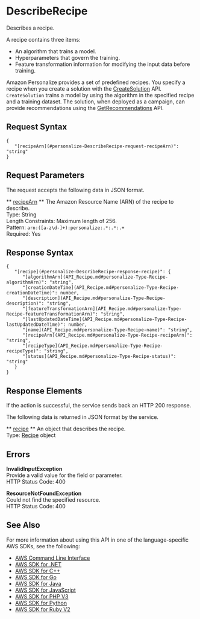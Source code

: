 # DescribeRecipe<a name="API_DescribeRecipe"></a>

Describes a recipe\.

A recipe contains three items:
+ An algorithm that trains a model\.
+ Hyperparameters that govern the training\.
+ Feature transformation information for modifying the input data before training\.

Amazon Personalize provides a set of predefined recipes\. You specify a recipe when you create a solution with the [CreateSolution](API_CreateSolution.md) API\. `CreateSolution` trains a model by using the algorithm in the specified recipe and a training dataset\. The solution, when deployed as a campaign, can provide recommendations using the [GetRecommendations](https://docs.aws.amazon.com/personalize/latest/dg/API_RS_GetRecommendations.html) API\.

## Request Syntax<a name="API_DescribeRecipe_RequestSyntax"></a>

```
{
   "[recipeArn](#personalize-DescribeRecipe-request-recipeArn)": "string"
}
```

## Request Parameters<a name="API_DescribeRecipe_RequestParameters"></a>

The request accepts the following data in JSON format\.

 ** [recipeArn](#API_DescribeRecipe_RequestSyntax) **   <a name="personalize-DescribeRecipe-request-recipeArn"></a>
The Amazon Resource Name \(ARN\) of the recipe to describe\.  
Type: String  
Length Constraints: Maximum length of 256\.  
Pattern: `arn:([a-z\d-]+):personalize:.*:.*:.+`   
Required: Yes

## Response Syntax<a name="API_DescribeRecipe_ResponseSyntax"></a>

```
{
   "[recipe](#personalize-DescribeRecipe-response-recipe)": { 
      "[algorithmArn](API_Recipe.md#personalize-Type-Recipe-algorithmArn)": "string",
      "[creationDateTime](API_Recipe.md#personalize-Type-Recipe-creationDateTime)": number,
      "[description](API_Recipe.md#personalize-Type-Recipe-description)": "string",
      "[featureTransformationArn](API_Recipe.md#personalize-Type-Recipe-featureTransformationArn)": "string",
      "[lastUpdatedDateTime](API_Recipe.md#personalize-Type-Recipe-lastUpdatedDateTime)": number,
      "[name](API_Recipe.md#personalize-Type-Recipe-name)": "string",
      "[recipeArn](API_Recipe.md#personalize-Type-Recipe-recipeArn)": "string",
      "[recipeType](API_Recipe.md#personalize-Type-Recipe-recipeType)": "string",
      "[status](API_Recipe.md#personalize-Type-Recipe-status)": "string"
   }
}
```

## Response Elements<a name="API_DescribeRecipe_ResponseElements"></a>

If the action is successful, the service sends back an HTTP 200 response\.

The following data is returned in JSON format by the service\.

 ** [recipe](#API_DescribeRecipe_ResponseSyntax) **   <a name="personalize-DescribeRecipe-response-recipe"></a>
An object that describes the recipe\.  
Type: [Recipe](API_Recipe.md) object

## Errors<a name="API_DescribeRecipe_Errors"></a>

 **InvalidInputException**   
Provide a valid value for the field or parameter\.  
HTTP Status Code: 400

 **ResourceNotFoundException**   
Could not find the specified resource\.  
HTTP Status Code: 400

## See Also<a name="API_DescribeRecipe_SeeAlso"></a>

For more information about using this API in one of the language\-specific AWS SDKs, see the following:
+  [AWS Command Line Interface](https://docs.aws.amazon.com/goto/aws-cli/personalize-2018-05-22/DescribeRecipe) 
+  [AWS SDK for \.NET](https://docs.aws.amazon.com/goto/DotNetSDKV3/personalize-2018-05-22/DescribeRecipe) 
+  [AWS SDK for C\+\+](https://docs.aws.amazon.com/goto/SdkForCpp/personalize-2018-05-22/DescribeRecipe) 
+  [AWS SDK for Go](https://docs.aws.amazon.com/goto/SdkForGoV1/personalize-2018-05-22/DescribeRecipe) 
+  [AWS SDK for Java](https://docs.aws.amazon.com/goto/SdkForJava/personalize-2018-05-22/DescribeRecipe) 
+  [AWS SDK for JavaScript](https://docs.aws.amazon.com/goto/AWSJavaScriptSDK/personalize-2018-05-22/DescribeRecipe) 
+  [AWS SDK for PHP V3](https://docs.aws.amazon.com/goto/SdkForPHPV3/personalize-2018-05-22/DescribeRecipe) 
+  [AWS SDK for Python](https://docs.aws.amazon.com/goto/boto3/personalize-2018-05-22/DescribeRecipe) 
+  [AWS SDK for Ruby V2](https://docs.aws.amazon.com/goto/SdkForRubyV2/personalize-2018-05-22/DescribeRecipe) 